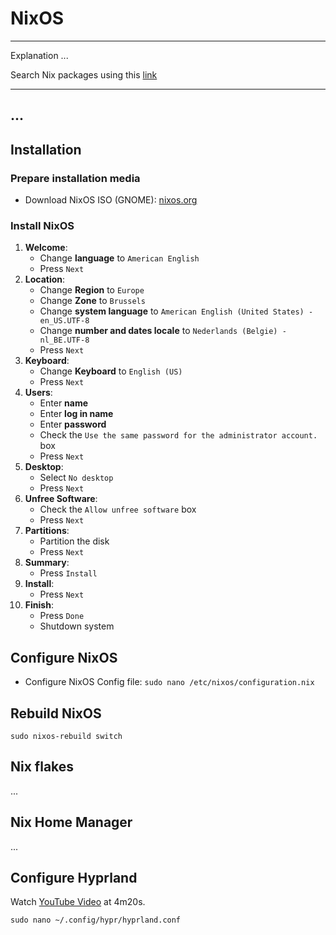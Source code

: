 # NixOS

---

Explanation ...

Search Nix packages using this [link](https://search.nixos.org/packages)

---

## ...

## Installation

### Prepare installation media

- Download NixOS ISO (GNOME): [nixos.org](https://nixos.org/download/)

### Install NixOS

1. **Welcome**:
   - Change **language** to `American English`
   - Press `Next`
2. **Location**:
   - Change **Region** to `Europe`
   - Change **Zone** to `Brussels`
   - Change **system language** to `American English (United States) - en_US.UTF-8`
   - Change **number and dates locale** to `Nederlands (Belgie) - nl_BE.UTF-8`
   - Press `Next`
3. **Keyboard**:
   - Change **Keyboard** to `English (US)`
   - Press `Next`
4. **Users**:
   - Enter **name**
   - Enter **log in name**
   - Enter **password**
   - Check the `Use the same password for the administrator account.` box
   - Press `Next`
5. **Desktop**:
   - Select `No desktop`
   - Press `Next`
6. **Unfree Software**:
   - Check the `Allow unfree software` box
   - Press `Next`
7. **Partitions**:
   - Partition the disk
   - Press `Next`
8. **Summary**:
   - Press `Install`
9. **Install**:
   - Press `Next`
10. **Finish**:
    - Press `Done`
    - Shutdown system

## Configure NixOS

- Configure NixOS Config file: `sudo nano /etc/nixos/configuration.nix`

## Rebuild NixOS
`sudo nixos-rebuild switch`

## Nix flakes
...

## Nix Home Manager
...

## Configure Hyprland
Watch [YouTube Video](https://www.youtube.com/watch?v=61wGzIv12Ds&t=4m20s) at 4m20s.

`sudo nano ~/.config/hypr/hyprland.conf`
